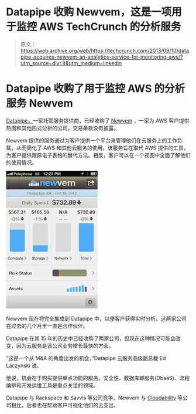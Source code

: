 # Datapipe 收购 Newvem，这是一项用于监控 AWS TechCrunch 的分析服务

> 原文：<https://web.archive.org/web/https://techcrunch.com/2013/09/10/datapipe-acquires-newvem-an-analytics-service-for-monitoring-aws/?utm_source=dlvr.it&utm_medium=linkedin>

# Datapipe 收购了用于监控 AWS 的分析服务 Newvem

[Datapipe，](//web.archive.org/web/20230129220313/https://datapipe.com/)一家托管服务提供商，已经收购了 [Newvem](https://web.archive.org/web/20230129220313/http://newvem.com/) ，一家为 AWS 客户提供热图和其他形式分析的公司。交易条款没有披露。

Newvem 提供的服务通过为客户提供一个平台来管理他们在云服务上的工作负载，从而简化了 AWS 和其他云服务的使用。该服务旨在取代 AWS 提供的工具，为客户提供跟踪电子表格的替代方法。相反，客户可以在一个视图中全面了解他们的使用情况。

[![Newvem](img/a6d9ee5594a1a5eb6b37cd4631036168.png)](https://web.archive.org/web/20230129220313/https://techcrunch.com/?attachment_id=736847)

Newvem 现在将完全集成到 Datapipe 中，以便客户获得实时分析。这两家公司在过去的几个月里一直是合作伙伴。

Datapipe 在其 15 年的历史中已经收购了两家公司，但现在这种情况可能会改变，因为云服务是该公司业务增长最快的方面。

“这是一个从 M&A 的角度出发的机会，”Datapipe 云服务高级副总裁 Ed Laczynski 说。

他说，机会在于购买提供单点功能的服务。安全性、数据库即服务(DbaaS)、流程编排和开发运维工具是重点关注的领域。

Datapipe 与 Rackspace 和 Savvis 等公司竞争。Newvem 与 [Cloudability](https://web.archive.org/web/20230129220313/http://cloudability.com/) 等公司相比，后者也在帮助客户可视化他们的云支出。